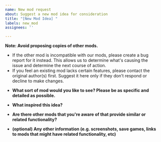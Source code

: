 ```yaml
---
name: New mod request
about: Suggest a new mod idea for consideration
title: "[New Mod Idea] "
labels: new_mod
assignees: ''

---
```


**Note: Avoid proposing copies of other mods.**
  - If the other mod is incompatible with our mods, please create a bug report for it instead. This allows us to determine what's causing the issue and determine the next course of action.
  - If you feel an existing mod lacks certain features, please contact the original author(s) first. Suggest it here only if they don’t respond or decline to make changes.

* **What sort of mod would you like to see? Please be as specific and detailed as possible.**

* **What inspired this idea?**

* **Are there other mods that you're aware of that provide similar or related functionality?**

* **(optional) Any other information (e.g. screenshots, save games, links to mods that might have related functionality, etc)**
